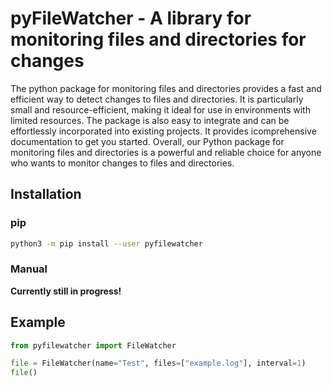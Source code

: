 # pyFileWatcher - A library for monitoring files and directories for changes
The python package for monitoring files and directories provides a fast and efficient way to detect changes to files and directories. It is particularly small and resource-efficient, making it ideal for use in environments with limited resources.
The package is also easy to integrate and can be effortlessly incorporated into existing projects. It provides icomprehensive documentation to get you started.
Overall, our Python package for monitoring files and directories is a powerful and reliable choice for anyone who wants to monitor changes to files and directories.

## Installation
### pip
```bash
python3 -m pip install --user pyfilewatcher
```

### Manual
**Currently still in progress!**

## Example
```python
from pyfilewatcher import FileWatcher

file = FileWatcher(name="Test", files=["example.log"], interval=1)
file()
```